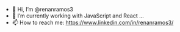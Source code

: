 - 👋 Hi, I’m @renanramos3
- 🌱 I’m currently working with JavaScript and React ...
- 📫 How to reach me: https://www.linkedin.com/in/renanramos3/

<!---
renanramos3/renanramos3 is a ✨ special ✨ repository because its `README.md` (this file) appears on your GitHub profile.
You can click the Preview link to take a look at your changes.
--->
